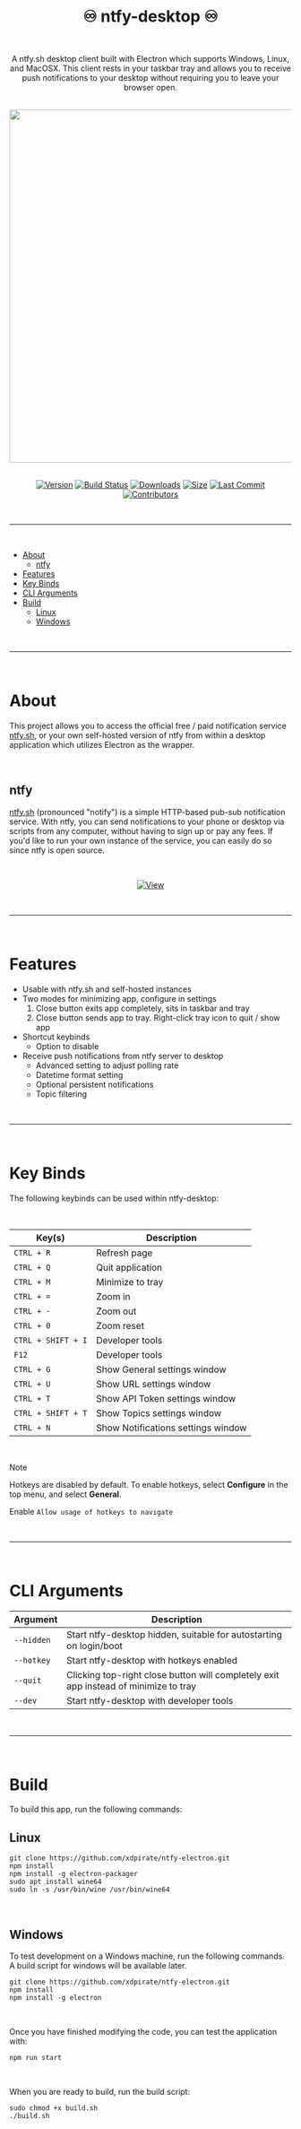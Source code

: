 <div align="center">
<h1>♾️ ntfy-desktop ♾️</h1>
<br />
<p>

A ntfy.sh desktop client built with Electron which supports Windows, Linux, and MacOSX. This client rests in your taskbar tray and allows you to receive push notifications to your desktop without requiring you to leave your browser open.

</p>

<br />

<img src="https://github.com/xdpirate/ntfy-electron/assets/118329232/cd7dca36-e0cc-43dc-a4c9-c09e084b3cd0" width="630">

<br />

</div>

<br />

<div align="center">

<!-- prettier-ignore-start -->
[![Version][badge-version-gh]][link-version-gh]
[![Build Status][badge-build]][link-build]
[![Downloads][badge-downloads-gh]][link-downloads-gh]
[![Size][badge-size-gh]][badge-size-gh]
[![Last Commit][badge-commit]][badge-commit]
[![Contributors][badge-all-contributors]](#contributors-)
<!-- prettier-ignore-end -->

</div>

<br />

---

<br />

- [About](#about)
  - [ntfy](#ntfy)
- [Features](#features)
- [Key Binds](#key-binds)
- [CLI Arguments](#cli-arguments)
- [Build](#build)
  - [Linux](#linux)
  - [Windows](#windows)


<br />

---

<br />

# About
This project allows you to access the official free / paid notification service [ntfy.sh](https://ntfy.sh/), or your own self-hosted version of ntfy from within a desktop application which utilizes Electron as the wrapper.

<br />

## ntfy
[ntfy.sh](https://ntfy/) (pronounced "notify") is a simple HTTP-based pub-sub notification service. With ntfy, you can send notifications to your phone or desktop via scripts from any computer, without having to sign up or pay any fees. If you'd like to run your own instance of the service, you can easily do so since ntfy is open source.

<br />

<div align="center">

[![View](https://img.shields.io/badge/%20-%20View%20Project%20Repo-%20%23de2343?style=for-the-badge&logo=github&logoColor=FFFFFF)](https://github.com/binwiederhier/ntfy)

</div>

<br />

---

<br />

# Features
- Usable with ntfy.sh and self-hosted instances
- Two modes for minimizing app, configure in settings
  1. Close button exits app completely, sits in taskbar and tray
  2. Close button sends app to tray. Right-click tray icon to quit / show app
- Shortcut keybinds
  - Option to disable
- Receive push notifications from ntfy server to desktop
  - Advanced setting to adjust polling rate
  - Datetime format setting
  - Optional persistent notifications
  - Topic filtering

<br />

---

<br />

# Key Binds
The following keybinds can be used within ntfy-desktop:

<br />

| Key(s) | Description |
| --- | --- |
| `CTRL + R` | Refresh page |
| `CTRL + Q` | Quit application |
| `CTRL + M` | Minimize to tray |
| `CTRL + =` | Zoom in |
| `CTRL + -` | Zoom out |
| `CTRL + 0` | Zoom reset |
| `CTRL + SHIFT + I` | Developer tools |
| `F12` | Developer tools |
| `CTRL + G` | Show General settings window |
| `CTRL + U` | Show URL settings window |
| `CTRL + T` | Show API Token settings window |
| `CTRL + SHIFT + T` | Show Topics settings window |
| `CTRL + N` | Show Notifications settings window |

<br />

> [!NOTE]
> Hotkeys are disabled by default. To enable hotkeys, select **Configure** in the top menu, and select **General**.
> 
> Enable `Allow usage of hotkeys to navigate`

<br />

---

<br />

# CLI Arguments
| Argument | Description |
| --- | --- |
| `--hidden` | Start ntfy-desktop hidden, suitable for autostarting on login/boot |
| `--hotkey` | Start ntfy-desktop with hotkeys enabled |
| `--quit` | Clicking top-right close button will completely exit app instead of minimize to tray |
| `--dev` | Start ntfy-desktop with developer tools |

<br />

---

<br />

# Build
To build this app, run the following commands:

## Linux
```shell
git clone https://github.com/xdpirate/ntfy-electron.git
npm install
npm install -g electron-packager
sudo apt install wine64
sudo ln -s /usr/bin/wine /usr/bin/wine64
```

<br />

## Windows
To test development on a Windows machine, run the following commands.
A build script for windows will be available later.

```shell
git clone https://github.com/xdpirate/ntfy-electron.git
npm install
npm install -g electron
```

<br />

Once you have finished modifying the code, you can test the application with:
```shell ignore
npm run start
```

<br />

When you are ready to build, run the build script:
```shell ignore
sudo chmod +x build.sh
./build.sh
```

<!-- markdownlint-restore -->
<!-- prettier-ignore-end -->

<!-- ALL-CONTRIBUTORS-LIST:END -->
<!-- ALL-CONTRIBUTORS-LIST:START - Do not remove or modify this section -->
<!-- prettier-ignore-start -->
<!-- markdownlint-disable -->
<!-- markdownlint-restore -->
<!-- prettier-ignore-end -->
<!-- ALL-CONTRIBUTORS-LIST:END -->

<!-- ALL-CONTRIBUTORS-LIST:START - Do not remove or modify this section -->
<!-- prettier-ignore-start -->
<!-- markdownlint-disable -->
<!-- markdownlint-restore -->
<!-- prettier-ignore-end -->

<!-- ALL-CONTRIBUTORS-LIST:END -->

<br />
<br />

<!-- prettier-ignore-start -->
<!-- BADGE > GENERAL -->
[link-general-npm]: https://npmjs.com
[link-general-nodejs]: https://nodejs.org
[link-npmtrends]: http://npmtrends.com/ntfy-desktop
<!-- BADGE > VERSION > GITHUB -->
[badge-version-gh]: https://img.shields.io/github/v/tag/xdpirate/ntfy-electron?logo=GitHub&label=Version&color=ba5225
[link-version-gh]: https://github.com/xdpirate/ntfy-electron/releases
<!-- BADGE > VERSION > NPMJS -->
[badge-version-npm]: https://img.shields.io/npm/v/ntfy-desktop?logo=npm&label=Version&color=ba5225
[link-version-npm]: https://npmjs.com/package/ntfy-desktop
<!-- BADGE > LICENSE -->
[badge-license-mit]: https://img.shields.io/badge/MIT-FFF?logo=creativecommons&logoColor=FFFFFF&label=License&color=9d29a0
[link-license-mit]: https://github.com/xdpirate/ntfy-electron/blob/main/LICENSE
<!-- BADGE > BUILD -->
[badge-build]: https://img.shields.io/github/actions/workflow/status/xdpirate/ntfy-electron/release-npm.yml?logo=github&logoColor=FFFFFF&label=Build&color=%23278b30
[link-build]: https://github.com/xdpirate/ntfy-electron/actions/workflows/release-npm.yml
<!-- BADGE > DOWNLOAD COUNT -->
[badge-downloads-gh]: https://img.shields.io/github/downloads/xdpirate/ntfy-electron/total?logo=github&logoColor=FFFFFF&label=Downloads&color=376892
[link-downloads-gh]: https://github.com/xdpirate/ntfy-electron/releases
[badge-downloads-npm]: https://img.shields.io/npm/dw/%40aetherinox%2Fmarked-alert-fa?logo=npm&&label=Downloads&color=376892
[link-downloads-npm]: https://npmjs.com/package/ntfy-desktop
<!-- BADGE > DOWNLOAD SIZE -->
[badge-size-gh]: https://img.shields.io/github/repo-size/xdpirate/ntfy-electron?logo=github&label=Size&color=59702a
[link-size-gh]: https://github.com/xdpirate/ntfy-electron/releases
[badge-size-npm]: https://img.shields.io/npm/unpacked-size/ntfy-desktop/latest?logo=npm&label=Size&color=59702a
[link-size-npm]: https://npmjs.com/package/ntfy-desktop
<!-- BADGE > COVERAGE -->
[badge-coverage]: https://img.shields.io/codecov/c/github/xdpirate/ntfy-electron?token=MPAVASGIOG&logo=codecov&logoColor=FFFFFF&label=Coverage&color=354b9e
[link-coverage]: https://codecov.io/github/xdpirate/ntfy-electron
<!-- BADGE > ALL CONTRIBUTORS -->
[badge-all-contributors]: https://img.shields.io/github/all-contributors/xdpirate/ntfy-electron?logo=contributorcovenant&color=de1f6f&label=contributors
[link-all-contributors]: https://github.com/all-contributors/all-contributors
[badge-tests]: https://img.shields.io/github/actions/workflow/status/xdpirate/ntfy-electron/npm-tests.yml?logo=github&label=Tests&color=2c6488
[link-tests]: https://github.com/xdpirate/ntfy-electron/actions/workflows/tests.yml
[badge-commit]: https://img.shields.io/github/last-commit/xdpirate/ntfy-electron?logo=conventionalcommits&logoColor=FFFFFF&label=Last%20Commit&color=313131
[link-commit]: https://github.com/xdpirate/ntfy-electron/commits/main/
<!-- prettier-ignore-end -->
